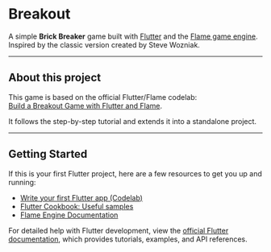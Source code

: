 # Breakout

A simple **Brick Breaker** game built with [Flutter](https://flutter.dev) and the [Flame game engine](https://flame-engine.org).  
Inspired by the classic version created by Steve Wozniak.

---

## About this project

This game is based on the official Flutter/Flame codelab:  
[Build a Breakout Game with Flutter and Flame](https://codelabs.developers.google.com/codelabs/flutter-flame-brick-breaker?hl=fr#7).

It follows the step-by-step tutorial and extends it into a standalone project.

---

## Getting Started

If this is your first Flutter project, here are a few resources to get you up and running:

- [Write your first Flutter app (Codelab)](https://docs.flutter.dev/get-started/codelab)
- [Flutter Cookbook: Useful samples](https://docs.flutter.dev/cookbook)
- [Flame Engine Documentation](https://docs.flame-engine.org/)

For detailed help with Flutter development, view the [official Flutter documentation](https://docs.flutter.dev/), which provides tutorials, examples, and API references.
